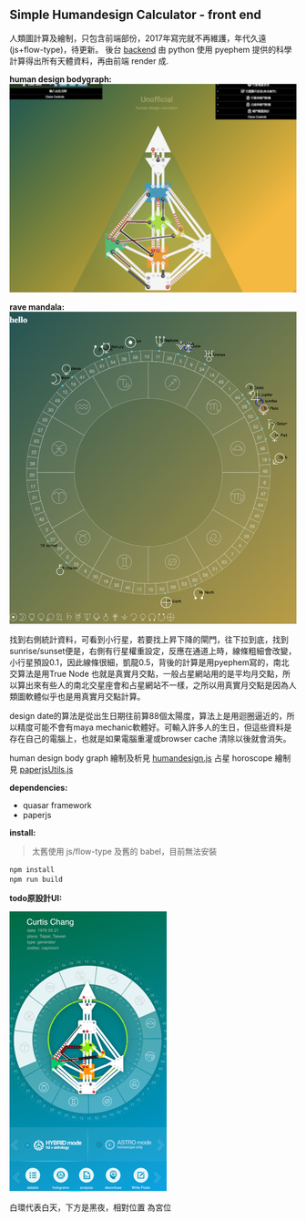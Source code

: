 

## Simple Humandesign Calculator - front end
人類圖計算及繪制，只包含前端部份，2017年寫完就不再維護，年代久遠(js+flow-type)，待更新。 後台 [backend] 由 python 使用 pyephem 提供的科學計算得出所有天體資料，再由前端 render 成.

__human design bodygraph:__
![screen1](./src/assets/hd_screenshot.png)

__rave mandala:__
![screen2](./src/assets/screenshot_horoscope.png)

找到右側統計資料，可看到小行星，若要找上昇下降的閘門，往下拉到底，找到 sunrise/sunset便是，右側有行星權重設定，反應在通道上時，線條粗細會改變，小行星預設0.1，因此線條很細，凱龍0.5，背後的計算是用pyephem寫的，南北交算法是用True Node 也就是真實月交點，一般占星網站用的是平均月交點，所以算出來有些人的南北交星座會和占星網站不一樣，之所以用真實月交點是因為人類圖軟體似乎也是用真實月交點計算。

design date的算法是從出生日期往前算88個太陽度，算法上是用迴圈逼近的，所以精度可能不會有maya mechanic軟體好。可輸入許多人的生日，但這些資料是存在自己的電腦上，也就是如果電腦重灌或browser cache 清除以後就會消失。

human design body graph 繪制及析見 [humandesign.js]
占星 horoscope 繪制見 [paperjsUtils.js]


__dependencies:__
 - quasar framework
 - paperjs

__install:__
> 太舊使用 js/flow-type 及舊的 babel，目前無法安裝
```bash
npm install
npm run build
```

__todo原設計UI:__

![](.README_images/design.png)

白環代表白天，下方是黑夜，相對位置 為宮位


[screen1]: src/assets/hd_screenshot.png
[humandesign.js]: src/humandesign.js
[paperjsUtils.js]: src/paperjsUtils.js
[backend]: https://github.com/gordianknotC/humandesign_backend_python












